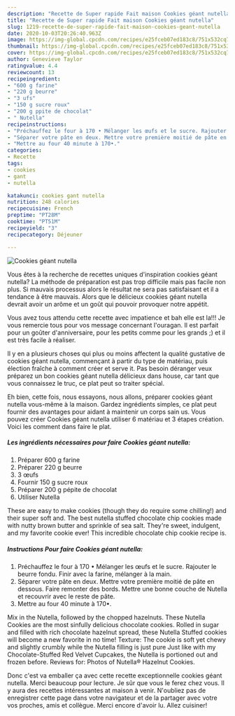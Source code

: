 ```yaml
---
description: "Recette de Super rapide Fait maison Cookies géant nutella"
title: "Recette de Super rapide Fait maison Cookies géant nutella"
slug: 1219-recette-de-super-rapide-fait-maison-cookies-geant-nutella
date: 2020-10-03T20:26:40.963Z
image: https://img-global.cpcdn.com/recipes/e25fceb07ed183c8/751x532cq70/cookies-geant-nutella-photo-principale-de-la-recette.jpg
thumbnail: https://img-global.cpcdn.com/recipes/e25fceb07ed183c8/751x532cq70/cookies-geant-nutella-photo-principale-de-la-recette.jpg
cover: https://img-global.cpcdn.com/recipes/e25fceb07ed183c8/751x532cq70/cookies-geant-nutella-photo-principale-de-la-recette.jpg
author: Genevieve Taylor
ratingvalue: 4.4
reviewcount: 13
recipeingredient:
- "600 g farine"
- "220 g beurre"
- "3 ufs"
- "150 g sucre roux"
- "200 g ppite de chocolat"
- " Nutella"
recipeinstructions:
- "Préchauffez le four à 170 • Mélanger les œufs et le sucre. Rajouter le beurre fondu. Finir avec la farine, mélanger à la main."
- "Séparer votre pâte en deux. Mettre votre première moitié de pâte en dessous. Faire remonter des bords. Mettre une bonne couche de Nutella et recouvrir avec le reste de pâte."
- "Mettre au four 40 minute à 170•."
categories:
- Recette
tags:
- cookies
- gant
- nutella

katakunci: cookies gant nutella 
nutrition: 248 calories
recipecuisine: French
preptime: "PT28M"
cooktime: "PT51M"
recipeyield: "3"
recipecategory: Déjeuner

---
```



![Cookies géant nutella](https://img-global.cpcdn.com/recipes/e25fceb07ed183c8/751x532cq70/cookies-geant-nutella-photo-principale-de-la-recette.jpg)

Vous êtes à la recherche de recettes uniques d'inspiration cookies géant nutella? La méthode de préparation est pas trop difficile mais pas facile non plus. Si mauvais processus alors le résultat ne sera pas satisfaisant et il a tendance à être mauvais. Alors que le délicieux cookies géant nutella devrait avoir un arôme et un goût qui pouvoir provoquer notre appétit.

Vous avez tous attendu cette recette avec impatience et bah elle est la!!! Je vous remercie tous pour vos message concernant l&#39;ouragan. Il est parfait pour un goûter d&#39;anniversaire, pour les petits comme pour les grands ;) et il est très facile à réaliser.

Il y en a plusieurs choses qui plus ou moins affectent la qualité gustative de cookies géant nutella, commençant à partir du type de matériau, puis élection fraîche à comment créer et serve it. Pas besoin déranger veux préparez un bon cookies géant nutella délicieux dans house, car tant que vous connaissez le truc, ce plat peut so traiter spécial.


Eh bien, cette fois, nous essayons, nous allons, préparer cookies géant nutella vous-même à la maison. Gardez ingrédients simples, ce plat peut fournir des avantages pour aidant à maintenir un corps sain us. Vous pouvez créer Cookies géant nutella utiliser 6 matériau et 3 étapes création. Voici les comment dans faire le plat.

<!--inarticleads1-->

##### Les ingrédients nécessaires pour faire Cookies géant nutella:

1. Préparer 600 g farine
1. Préparer 220 g beurre
1.  3 œufs
1. Fournir 150 g sucre roux
1. Préparer 200 g pépite de chocolat
1. Utiliser  Nutella


These are easy to make cookies (though they do require some chilling!) and their super soft and. The best nutella stuffed chocolate chip cookies made with nutty brown butter and sprinkle of sea salt. They&#39;re sweet, indulgent, and my favorite cookie ever! This incredible chocolate chip cookie recipe is. 

<!--inarticleads2-->

##### Instructions Pour faire Cookies géant nutella:

1. Préchauffez le four à 170 • Mélanger les œufs et le sucre. Rajouter le beurre fondu. Finir avec la farine, mélanger à la main.
1. Séparer votre pâte en deux. Mettre votre première moitié de pâte en dessous. Faire remonter des bords. Mettre une bonne couche de Nutella et recouvrir avec le reste de pâte.
1. Mettre au four 40 minute à 170•.


Mix in the Nutella, followed by the chopped hazelnuts. These Nutella Cookies are the most sinfully delicious chocolate cookies. Rolled in sugar and filled with rich chocolate hazelnut spread, these Nutella Stuffed cookies will become a new favorite in no time! Texture: The cookie is soft yet chewy and slightly crumbly while the Nutella filling is just pure Just like with my Chocolate-Stuffed Red Velvet Cupcakes, the Nutella is portioned out and frozen before. Reviews for: Photos of Nutella® Hazelnut Cookies. 


Donc c'est va emballer ça avec cette recette exceptionnelle cookies géant nutella. Merci beaucoup pour lecture. Je sûr que vous le ferez chez vous. Il y aura des recettes  intéressantes at maison à venir. N'oubliez pas de enregistrer cette page dans votre navigateur et de la partager avec votre vos proches, amis et collègue. Merci encore d'avoir lu. Allez cuisiner!
